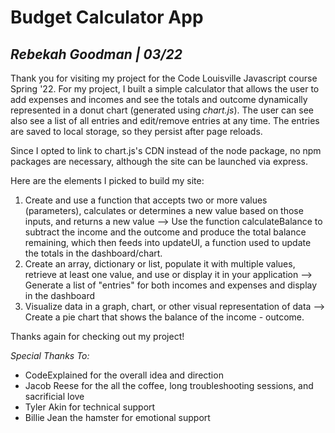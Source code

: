 # Budget Calculator App
## *Rebekah Goodman | 03/22*


Thank you for visiting my project for the Code Louisville Javascript course Spring '22. For my project, I built a simple calculator that allows the user to add expenses and incomes and see the totals and outcome dynamically represented in a donut chart (generated using *chart.js*). The user can see also see a list of all entries and edit/remove entries at any time. The entries are saved to local storage, so they persist after page reloads. 

Since I opted to link to chart.js's CDN instead of the node package, no npm packages are necessary, although the site can be launched via express.

Here are the elements I picked to build my site:

1. Create and use a function that accepts two or more values (parameters), calculates or determines a new value based on those inputs, and returns a new value --> Use the function calculateBalance to subtract the income and the outcome and produce the total balance remaining, which then feeds into updateUI, a function used to update the totals in the dashboard/chart.
2. Create an array, dictionary or list, populate it with multiple values, retrieve at least one value, and use or display it in your application --> Generate a list of "entries" for both incomes and expenses and display in the dashboard
3. Visualize data in a graph, chart, or other visual representation of data --> Create a pie chart that shows the balance of the income - outcome.

Thanks again for checking out my project!

*Special Thanks To:*

- CodeExplained for the overall idea and direction
- Jacob Reese for the all the coffee, long troubleshooting sessions, and sacrificial love
- Tyler Akin for technical support
- Billie Jean the hamster for emotional support
